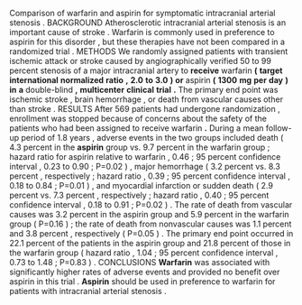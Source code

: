 Comparison of warfarin and aspirin for symptomatic intracranial arterial stenosis . BACKGROUND Atherosclerotic intracranial arterial stenosis is an important cause of stroke . Warfarin is commonly used in preference to aspirin for this disorder , but these therapies have not been compared in a randomized trial . METHODS We randomly assigned patients with transient ischemic attack or stroke caused by angiographically verified 50 to 99 percent stenosis of a major intracranial artery to **receive** warfarin **(** **target** **international** **normalized** **ratio** **,** **2.0** **to** **3.0** **)** **or** aspirin **(** **1300** **mg** **per** **day** **)** **in** **a** double-blind **,** **multicenter** **clinical** **trial** **.** The primary end point was ischemic stroke , brain hemorrhage , or death from vascular causes other than stroke . RESULTS After 569 patients had undergone randomization , enrollment was stopped because of concerns about the safety of the patients who had been assigned to receive warfarin **.** During a mean follow-up period of 1.8 years , adverse events in the two groups included death ( 4.3 percent in the **aspirin** group vs. 9.7 percent in the warfarin group ; hazard ratio for aspirin relative to warfarin , 0.46 ; 95 percent confidence interval , 0.23 to 0.90 ; P=0.02 ) , major hemorrhage ( 3.2 percent vs. 8.3 percent , respectively ; hazard ratio , 0.39 ; 95 percent confidence interval , 0.18 to 0.84 ; P=0.01 ) , and myocardial infarction or sudden death ( 2.9 percent vs. 7.3 percent , respectively ; hazard ratio , 0.40 ; 95 percent confidence interval , 0.18 to 0.91 ; P=0.02 ) . The rate of death from vascular causes was 3.2 percent in the aspirin group and 5.9 percent in the warfarin group ( P=0.16 ) ; the rate of death from nonvascular causes was 1.1 percent and 3.8 percent , respectively ( P=0.05 ) . The primary end point occurred in 22.1 percent of the patients in the aspirin group and 21.8 percent of those in the warfarin group ( hazard ratio , 1.04 ; 95 percent confidence interval , 0.73 to 1.48 ; P=0.83 ) . CONCLUSIONS **Warfarin** was associated with significantly higher rates of adverse events and provided no benefit over aspirin in this trial . **Aspirin** should be used in preference to warfarin for patients with intracranial arterial stenosis . 